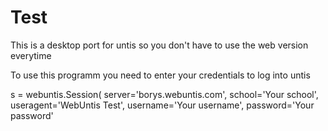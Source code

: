 # Test

This is a desktop port for untis so you don't have to use the web version everytime


To use this programm you need to enter your credentials to log into untis

s = webuntis.Session(
    server='borys.webuntis.com',
    school='Your school',
    useragent='WebUntis Test',
    username='Your username',
    password='Your password'